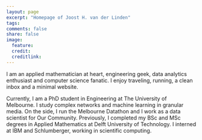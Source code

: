 ```yaml
---
layout: page
excerpt: "Homepage of Joost H. van der Linden"
tags: 
comments: false
share: false
image:
  feature: 
  credit: 
  creditlink: 
---
```


I am an applied mathematician at heart, engineering geek, data analytics enthusiast and computer science fanatic. I enjoy traveling, running, a clean inbox and a minimal website.

Currently, I am a PhD student in Engineering at The University of Melbourne. I study complex networks and machine learning in granular media. On the side, I run the Melbourne Datathon and I work as a data scientist for Our Community. Previously, I completed my BSc and MSc degrees in Applied Mathematics at Delft University of Technology. I interned at IBM and Schlumberger, working in scientific computing.
